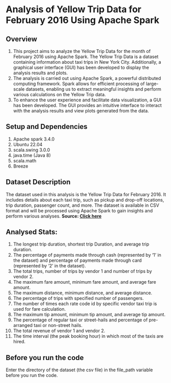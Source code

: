 # Analysis of Yellow Trip Data for February 2016 Using Apache Spark

## Overview
1. This project aims to analyze the Yellow Trip Data for the month of February 2016 using Apache Spark. The Yellow Trip Data is a dataset containing information about taxi trips in New York City. Additionally, a graphical user interface (GUI) has been developed to display the analysis results and plots.
2. The analysis is carried out using Apache Spark, a powerful distributed computing framework. Spark allows for efficient processing of large-scale datasets, enabling us to extract meaningful insights and perform various calculations on the Yellow Trip data.
3. To enhance the user experience and facilitate data visualization, a GUI has been developed. The GUI provides an intuitive interface to interact with the analysis results and view plots generated from the data.

## Setup and Dependencies
1. Apache spark 3.4.0
2. Ubuntu 22.04
3. scala.swing 3.0.0
4. java.time (Java 8)
5. scala.math
6. Breeze


## Dataset Description
The dataset used in this analysis is the Yellow Trip Data for February 2016. It includes details about each taxi trip, such as pickup and drop-off locations, trip duration, passenger count, and more. The dataset is available in CSV format and will be processed using Apache Spark to gain insights and perform various analyses.
<b>Source: <a href="http://www.nyc.gov/html/tlc/html/about/trip_record_data.shtml"> Click here</a></B>

## Analysed Stats:
1. The longest trip duration, shortest trip Duration, and average trip duration.
2. The percentage of payments made through cash (represented by ‘1’ in the dataset) and percentage of payments made through card (represented by ‘2’ in the dataset).
3. The total trips, number of trips by vendor 1 and number of trips by vendor 2.
4. The maximum fare amount, minimum fare amount, and average fare amount.
5. The maximum distance, minimum distance, and average distance.
6. The percentage of trips with specified number of passengers.
7. The number of times each rate code id by specific vendor taxi trip is used for fare calculation.
8. The maximum tip amount, minimum tip amount, and average tip amount.
9. The percentage of regular taxi or street-hails and percentage of pre-arranged taxi or non-street hails.
10. The total revenue of vendor 1 and vendor 2.
11. The time interval (the peak booking hour) in which most of the taxis are hired.


## Before you run the code
Enter the directory of the dataset (the csv file) in the file_path variable before you run the code.




